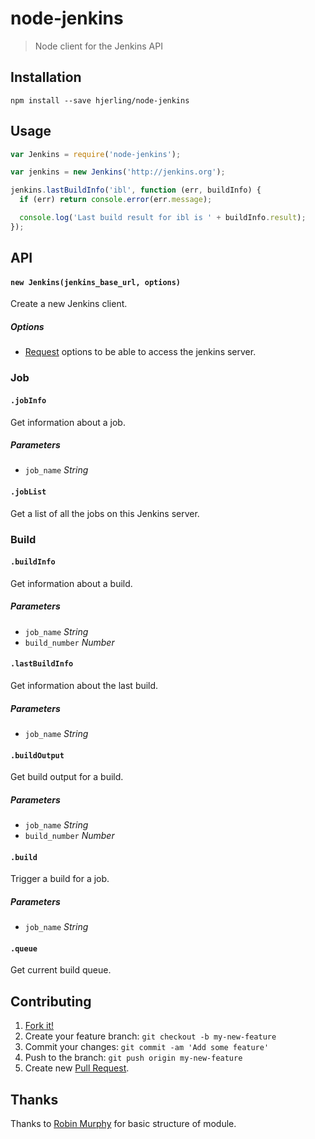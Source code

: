 # node-jenkins

> Node client for the Jenkins API

## Installation

```
npm install --save hjerling/node-jenkins
```

## Usage

```js
var Jenkins = require('node-jenkins');

var jenkins = new Jenkins('http://jenkins.org');

jenkins.lastBuildInfo('ibl', function (err, buildInfo) {
  if (err) return console.error(err.message);

  console.log('Last build result for ibl is ' + buildInfo.result);
});
```

## API

#### `new Jenkins(jenkins_base_url, options)`

Create a new Jenkins client.

##### Options

* [Request](https://github.com/request/request) options to be able to access the jenkins server.

### Job

#### `.jobInfo`

Get information about a job.

##### Parameters

* `job_name` _String_

#### `.jobList`

Get a list of all the jobs on this Jenkins server.

### Build

#### `.buildInfo`

Get information about a build.

##### Parameters

* `job_name` _String_
* `build_number` _Number_

#### `.lastBuildInfo`

Get information about the last build.

##### Parameters

* `job_name` _String_

#### `.buildOutput`

Get build output for a build.

##### Parameters

* `job_name` _String_
* `build_number` _Number_

#### `.build`

Trigger a build for a job.

##### Parameters

* `job_name` _String_

#### `.queue`

Get current build queue.

## Contributing

1. [Fork it!](https://github.com/hjerling/node-jenkins/fork)
2. Create your feature branch: `git checkout -b my-new-feature`
3. Commit your changes: `git commit -am 'Add some feature'`
4. Push to the branch: `git push origin my-new-feature`
5. Create new [Pull Request](https://github.com/hjerling/node-jenkins/pulls).

## Thanks

Thanks to [Robin Murphy](https://github.com/robinjmurphy) for basic structure of module.

